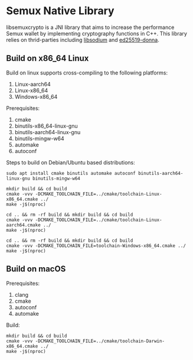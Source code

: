 # Semux Native Library

libsemuxcrypto is a JNI library that aims to increase the performance Semux wallet by implementing cryptography functions in C++. This library relies on thrid-parties including [libsodium](https://github.com/jedisct1/libsodium) and [ed25519-donna](https://github.com/floodyberry/ed25519-donna).  

## Build on x86_64 Linux

Build on linux supports cross-compiling to the following platforms:

1. Linux-aarch64
2. Linux-x86_64
3. Windows-x86_64

Prerequisites:
1. cmake
2. binutils-x86_64-linux-gnu
3. binutils-aarch64-linux-gnu
4. binutils-mingw-w64
5. automake
6. autoconf

Steps to build on Debian/Ubuntu based distributions:
```
sudo apt install cmake binutils automake autoconf binutils-aarch64-linux-gnu binutils-mingw-w64

mkdir build && cd build
cmake -vvv -DCMAKE_TOOLCHAIN_FILE=../cmake/toolchain-Linux-x86_64.cmake ../
make -j$(nproc)

cd .. && rm -rf build && mkdir build && cd build 
cmake -vvv -DCMAKE_TOOLCHAIN_FILE=../cmake/toolchain-Linux-aarch64.cmake ../
make -j$(nproc)

cd .. && rm -rf build && mkdir build && cd build
cmake -vvv -DCMAKE_TOOLCHAIN_FILE=toolchain-Windows-x86_64.cmake ../
make -j$(nproc)
```

## Build on macOS

Prerequisites:
1. clang
2. cmake
3. autoconf
4. automake

Build:
```
mkdir build && cd build
cmake -vvv -DCMAKE_TOOLCHAIN_FILE=../cmake/toolchain-Darwin-x86_64.cmake ../
make -j$(nproc)
```
